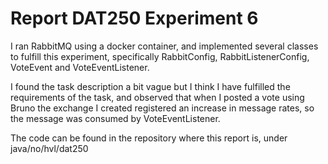 # Report DAT250 Experiment 6

I ran RabbitMQ using a docker container, and implemented several classes to fulfill this experiment, specifically RabbitConfig, RabbitListenerConfig, VoteEvent and VoteEventListener. 

I found the task description a bit vague but I think I have fulfilled the requirements of the task, and observed that when I posted a vote using Bruno the exchange I created registered an increase in message rates, so the message was consumed by VoteEventListener. 

The code can be found in the repository where this report is, under java/no/hvl/dat250